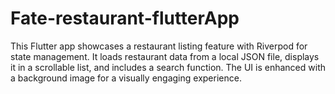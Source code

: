 # Fate-restaurant-flutterApp
This Flutter app showcases a restaurant listing feature with Riverpod for state management. It loads restaurant data from a local JSON file, displays it in a scrollable list, and includes a search function. The UI is enhanced with a background image for a visually engaging experience.

